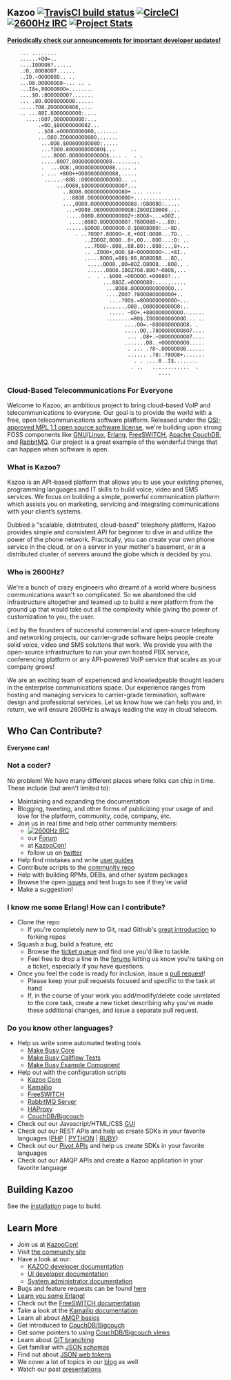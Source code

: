 ## Kazoo [![TravisCI build status](https://travis-ci.org/2600hz/kazoo.svg?branch=master)](https://travis-ci.org/2600hz/kazoo) [![CircleCI](https://circleci.com/gh/2600hz/kazoo/tree/master.svg?style=svg)](https://circleci.com/gh/2600hz/kazoo/tree/master) [![2600Hz IRC](https://img.shields.io/badge/irc-%232600hz-orange.svg)](https://webchat.freenode.net/?channels=2600hz) [![Project Stats](https://www.openhub.net/p/KazooPlatform/widgets/project_thin_badge.gif)](https://www.openhub.net/p/KazooPlatform)

**[Periodically check our announcements for important developer updates!](https://github.com/2600hz/kazoo/tree/master/doc/announcements.md)**

````
    ... ........                                                
    ......+OO=..                                                
    ....IOOOO8?......                                           
    .:O,.8OO8OO7......                                          
    ..IO.~OOOOO8O.. ..                                          
    ...O8.OOOOOOO8~... .. .                                     
    ...I8=,8OOOO8OO=........                                    
    ....$O.:8OOOOOOO?.......                                    
    ... .8O.OOO8OOOOO8......                                    
    .....7O8.ZOOOOOO8O8,....                                    
    .. ...88I.8OOOOOOOO8:....                                   
      ....:OO7,OOOOOOOOOO:...                                   
          .=OO,$8OOOOOOOO8Z...                                  
          ..$O8.=OOOOOOOOO8O,.......                            
          ...O8O.ZOOOOOOOO8OO,......                            
           ...OO8.$OO8OOOOOO8O:.....                            
           ...?OOO.8OOOOOOOOO8O$...     ..                      
           ....8OOO.OOOOOOOOOOOO$.... .  . .                    
           .....8OO7,8OOOOOOOOOO88.........                     
           .  ...OO8:,OOOOOOOOOOO88..... .                      
           . ... +8OO++OOOOOOOOOOO88,.....                      
            ......~8O8.:OOOOOOOOOOOOO.. ..                      
                ...OO88,$OOOOOOOOOOOOO?...                      
                  ..8OO8.OOOOOOOOOOOO8O+.... .....              
                  ..:88O8.OOOOOOOOOOOOOO+...............        
                  ...,OOOO.OOOOOOOOOOOOO88.:O8OO8O:.....        
                   ...+OO88.O8OOOOOOOOOO8:Z8OOIIO8O8....        
                   .....OO8O.8OOOOOOOOOZ+:8OO8~...=OOZ..        
                    ....:O88O.8OOOOOOOO?.?8OOO88~...8O:.        
                   ......$OOOO.OOOOOOO.O.$O8O8O8O:..~8D.        
                      . ..?OOO?.8OOOO~.8,+OOI:OOO8...7O.. .     
                         ..ZOOOZ,8OOO..8+,OO...8OO...:O: ..     
                         ...7OO8~.8O8,.88.8O:..8O8:..,8+...     
                         .. .ZOOO+,OOO.$8~OOOOOOOO~..+8I..      
                         .....8OOO,=88$:88,8O8OO88...8O,.       
                          .....OOO8.,OO=8OZ.O8OO8...8O8.. .     
                          ......OOO8.I8OZ7O8.8OO?~O8O8,...      
                          .  . ..$OO8.~OOOOOO.+OO88O?...        
                               ...88OZ.=OOOOO88:....,.....      
                                ...8OO8.OOOOOOOOOOOOOO...       
                                ....ZOO7.?8OOO8OOOOOOO+..       
                                 ....?OO$.=8OOOOOOOOOOO~...     
                               .......,OO8.,OO8OOOOOOOO8:..     
                                 ..... ~OO+.+88OOOOOOOOOO.......
                                ........=8O$.IOOOOOOOOOOOO... ..
                                      ....OO=.~8OOOOOOOOOO8. .  
                                      .....OO,.78OOOOOOOO8O7....
                                       ... .O8+.~OOOOOOOOOO7....
                                      .......D8..+OOOOOOOOO.....
                                       . ... .?8~.OOOOO8O8......
                                       ...... .?8:.?8OO8+.......
                                         . . ....8..I$........  
                                        . ..   ............  .  
                                                 ....           
````

### Cloud-Based Telecommunications For Everyone

Welcome to Kazoo, an ambitious project to bring cloud-based VoIP and telecommunications to everyone. Our goal is to provide the world with a free, open telecommunications software platform. Released under the [OSI-approved MPL 1.1 open source software license](https://opensource.org/licenses/MPL-1.1), we're building upon strong FOSS components like [GNU](https://www.gnu.org/)/[Linux](https://en.wikipedia.org/wiki/Linux), [Erlang](https://www.erlang.org/), [FreeSWITCH](https://freeswitch.org), [Apache CouchDB](https://couchdb.apache.org/), and [RabbitMQ](https://www.rabbitmq.com). Our project is a great example of the wonderful things that can happen when software is open.

### What is Kazoo?

Kazoo is an API-based platform that allows you to use your existing phones, programming languages and IT skills to build voice, video and SMS services. We focus on building a simple, powerful communication platform which assists you on marketing, servicing and integrating communications with your client’s systems.

Dubbed a "scalable, distributed, cloud-based" telephony platform, Kazoo provides simple and consistent API for beginner to dive in and utilize the power of the phone network. Practically, you can create your own phone service in the cloud, or on a server in your mother's basement, or in a distributed cluster of servers around the globe which is decided by you.


### Who is 2600Hz?

We're a bunch of crazy engineers who dreamt of a world where business
communications wasn't so complicated. So we abandoned the old infrastructure
altogether and teamed up to build a new platform from the ground up that would
take out all the complexity while giving the power of customization to you,
the user.

Led by the founders of successful commercial and open-source telephony and
networking projects, our carrier-grade software helps people create solid
voice, video and SMS solutions that work. We provide you with the open-source
infrastructure to run your own hosted PBX service, conferencing platform or
any API-powered VoIP service that scales as your company grows!

We are an exciting team of experienced and knowledgeable thought leaders in
the enterprise communications space. Our experience ranges from hosting and
managing services to carrier-grade termination, software design and
professional services. Let us know how we can help you and, in return, we will
ensure 2600Hz is always leading the way in cloud telecom.

## Who Can Contribute?

**Everyone can!**

### Not a coder?

No problem! We have many different places where folks can chip in time. These include (but aren't limited to):

* Maintaining and expanding the documentation
* Blogging, tweeting, and other forms of publicizing your usage of and love for the platform, community, code, company, etc.
* Join us in real time and help other community members:
    * [![2600Hz IRC](https://img.shields.io/badge/irc-%232600hz-orange.svg)](https://webchat.freenode.net/?channels=2600Hz)
    * our [Forum](http://forum.2600Hz.com/)
    * at [KazooCon!](http://kazoocon.com/)
    * follow us on [twitter](https://twitter.com/2600hertz)
* Help find mistakes and write [user guides](https://forums.2600hz.com/forums/kazoo-platform-guides/index/)
* Contribute scripts to the [community repo](https://github.com/2600Hz/community-scripts)
* Help with building RPMs, DEBs, and other system packages
* Browse the open [issues](https://2600Hz.atlassian.net/browse/KAZOO) and test bugs to see if they're valid
* Make a suggestion!

### I know me some Erlang! How can I contribute?

* Clone the repo
    * If you're completely new to Git, read Github's [great introduction](https://help.github.com/articles/fork-a-repo/) to forking repos
* Squash a bug, build a feature, etc
    * Browse the [ticket queue](https://2600Hz.atlassian.net/browse/KAZOO) and find one you'd like to tackle.
    * Feel free to drop a line in the [forums](http://forum.2600Hz.com/) letting us know you're taking on a ticket, especially if you have questions.
* Once you feel the code is ready for inclusion, issue a [pull request](https://help.github.com/articles/using-pull-requests/)!
    * Please keep your pull requests focused and specific to the task at hand
    * If, in the course of your work you add/modify/delete code unrelated to the core task, create a new ticket describing why you've made these additional changes, and issue a separate pull request.

### Do you know other languages?

* Help us write some automated testing tools
    * [Make Busy Core](https://github.com/2600hz/make-busy)
    * [Make Busy Callflow Tests](https://github.com/2600hz/make-busy-callflow)
    * [Make Busy Example Component](https://github.com/2600hz/make-busy-skel)
* Help out with the configuration scripts
    * [Kazoo Core](https://github.com/2600hz/kazoo-configs-core)
    * [Kamailio](https://github.com/2600hz/kazoo-configs-kamailio)
    * [FreeSWITCH](https://github.com/2600hz/kazoo-configs-freeswitch)
    * [RabbitMQ Server](https://github.com/2600hz/kazoo-configs-rabbitmq)
    * [HAProxy](https://github.com/2600hz/kazoo-configs-haproxy)
    * [CouchDB/Bigcouch](https://github.com/2600hz/kazoo-configs-bigcouch)
* Check out our Javascript/HTML/CSS [GUI](https://github.com/2600Hz/monster-ui)
* Check out our REST APIs and help us create SDKs in your favorite languages ([PHP](https://github.com/2600Hz/kazoo-php-sdk) | [PYTHON](https://github.com/2600hz/kazoo-python-sdk) | [RUBY](https://github.com/2600Hz/kazoo-ruby-sdk))
* Check out our [Pivot APIs](https://docs.2600hz.com/dev/applications/pivot/doc/README/) and help us create SDKs in your favorite languages
* Check out our AMQP APIs and create a Kazoo application in your favorite language

## Building Kazoo

See the [installation](./doc/installation.md) page to build.

## Learn More

* Join us at [KazooCon!](http://kazoocon.com/)
* Visit [the community site](http://2600hz.org)
* Have a look at our:
    * [KAZOO developer documentation](https://docs.2600hz.com/dev/)
    * [UI developer documentation](https://docs.2600hz.com/ui/)
    * [System administrator documentation](https://docs.2600hz.com/sysadmin/)
* Bugs and feature requests can be found [here](http://tickets.2600hz.org)
* [Learn you some Erlang!](http://learnyousomeerlang.com/)
* Check out the [FreeSWITCH documentation](https://freeswitch.org/confluence/display/FREESWITCH/FreeSWITCH+Explained)
* Take a look at the [Kamailio documentation](https://www.kamailio.org/w/documentation/)
* Learn all about [AMQP basics](https://www.rabbitmq.com/tutorials/amqp-concepts.html)
* Get introduced to [CouchDB/Bigcouch](http://docs.couchdb.org/)
* Get some pointers to using [CouchDB/Bigcouch views](http://guide.couchdb.org/draft/cookbook.html)
* Learn about [GIT branching](https://learngitbranching.js.org/)
* Get familiar with [JSON schemas](http://json-schema.org/)
* Find out about [JSON web tokens](https://jwt.io/)
* We cover a lot of topics in our [blog](http://blog.2600hz.com/) as well
* Watch our past [presentations](https://www.youtube.com/user/2600hzOfficial/videos)
